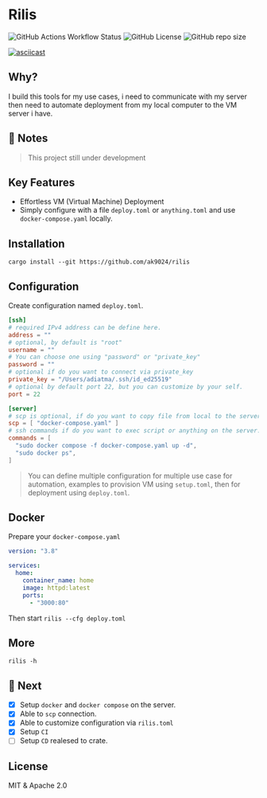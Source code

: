 # Rilis

![GitHub Actions Workflow Status](https://img.shields.io/github/actions/workflow/status/ak9024/rilis/ci.yml?style=for-the-badge) ![GitHub License](https://img.shields.io/github/license/ak9024/rilis?style=for-the-badge) ![GitHub repo size](https://img.shields.io/github/repo-size/ak9024/rilis?style=for-the-badge)

[![asciicast](https://asciinema.org/a/680195.svg)](https://asciinema.org/a/680195)

## Why?

I build this tools for my use cases, i need to communicate with my server then need to automate deployment from my local computer to the VM server i have.

## 🚧 Notes

> This project still under development

## Key Features

- Effortless VM (Virtual Machine) Deployment
- Simply configure with a file `deploy.toml` or `anything.toml` and use `docker-compose.yaml` locally.


## Installation

```shell
cargo install --git https://github.com/ak9024/rilis
```

## Configuration

Create configuration named `deploy.toml`.

```toml
[ssh]
# required IPv4 address can be define here.
address = ""
# optional, by default is "root"
username = ""
# You can choose one using "password" or "private_key"
password = ""
# optional if do you want to connect via private_key
private_key = "/Users/adiatma/.ssh/id_ed25519"
# optional by default port 22, but you can customize by your self.
port = 22

[server]
# scp is optional, if do you want to copy file from local to the server, can be define here.
scp = [ "docker-compose.yaml" ]
# ssh commands if do you want to exec script or anything on the server.
commands = [
  "sudo docker compose -f docker-compose.yaml up -d",
  "sudo docker ps",
]
```

> You can define multiple configuration for multiple use case for automation, examples to provision VM using `setup.toml`, then for deployment using `deploy.toml`.

## Docker

Prepare your `docker-compose.yaml`

```yaml
version: "3.8"

services:
  home:
    container_name: home
    image: httpd:latest
    ports:
      - "3000:80"
```

Then start `rilis --cfg deploy.toml`

## More

```shell
rilis -h
```

## 🚧 Next

- [x] Setup `docker` and `docker compose` on the server.
- [x] Able to `scp` connection.
- [x] Able to customize configuration via `rilis.toml`
- [x] Setup `CI`
- [ ] Setup `CD` realesed to crate.

## License

MIT & Apache 2.0
